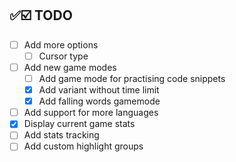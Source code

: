 ## ✅☑️ TODO

- [ ] Add more options
    * [ ] Cursor type
- [ ] Add new game modes
    * [ ] Add game mode for practising code snippets
    * [x] Add variant without time limit
    * [x] Add falling words gamemode
- [ ] Add support for more languages
- [x] Display current game stats
- [ ] Add stats tracking
- [ ] Add custom highlight groups
